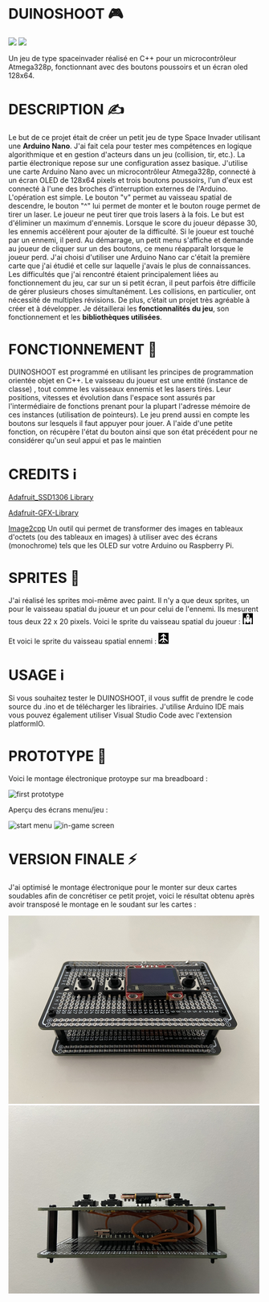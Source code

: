 # DUINOSHOOT 🎮
![](https://img.shields.io/badge/Made_in-C++-red)
![](https://img.shields.io/badge/Arduino-project-yellow)

Un jeu de type spaceinvader réalisé en C++ pour un microcontrôleur Atmega328p, fonctionnant avec des boutons poussoirs et un écran oled 128x64.

# DESCRIPTION ✍️
Le but de ce projet était de créer un petit jeu de type Space Invader utilisant une **Arduino Nano**. J'ai fait cela pour tester mes compétences en logique algorithmique et en gestion d'acteurs dans un jeu (collision, tir, etc.). La partie électronique repose sur une configuration assez basique. J'utilise une carte Arduino Nano avec un microcontrôleur Atmega328p, connecté à un écran OLED de 128x64 pixels et trois boutons poussoirs, l'un d'eux est connecté à l'une des broches d'interruption externes de l'Arduino. L'opération est simple. Le bouton "v" permet au vaisseau spatial de descendre, le bouton "^" lui permet de monter et le bouton rouge permet de tirer un laser. Le joueur ne peut tirer que trois lasers à la fois. Le but est d'éliminer un maximum d'ennemis. Lorsque le score du joueur dépasse 30, les ennemis accélèrent pour ajouter de la difficulté. Si le joueur est touché par un ennemi, il perd. Au démarrage, un petit menu s'affiche et demande au joueur de cliquer sur un des boutons, ce menu réapparaît lorsque le joueur perd.
J'ai choisi d'utiliser une Arduino Nano car c'était la première carte que j'ai étudié et celle sur laquelle j'avais le plus de connaissances. Les difficultés que j'ai rencontré étaient principalement liées au fonctionnement du jeu, car sur un si petit écran, il peut parfois être difficile de gérer plusieurs choses simultanément. Les collisions, en particulier, ont nécessité de multiples révisions. De plus, c’était un projet très agréable à créer et à développer. Je détaillerai les **fonctionnalités du jeu**, son fonctionnement et les **bibliothèques utilisées**.

# FONCTIONNEMENT 🧠
DUINOSHOOT est programmé en utilisant les principes de programmation orientée objet en C++. Le vaisseau du joueur est une entité (instance de classe) , tout comme les vaisseaux ennemis et les lasers tirés. Leur positions, vitesses et évolution dans l'espace sont 
assurés par l'intermédiaire de fonctions prenant pour la plupart l'adresse mémoire de ces instances (utilisation de pointeurs). Le jeu prend aussi en compte les boutons sur lesquels il faut appuyer pour jouer. A l'aide d'une petite fonction, on récupère l'état du bouton ainsi que son état précédent pour ne considérer qu'un seul appui et pas le maintien

# CREDITS ℹ️
[Adafruit_SSD1306 Library](https://github.com/adafruit/Adafruit_SSD1306)

[Adafruit-GFX-Library](https://github.com/adafruit/Adafruit-GFX-Library)

[Image2cpp](https://javl.github.io/image2cpp/) Un outil qui permet de transformer des images en tableaux d'octets (ou des tableaux en images) à utiliser avec des écrans (monochrome) tels que les OLED sur votre Arduino ou Raspberry Pi.

# SPRITES 🚀
J'ai réalisé les sprites moi-même avec paint. Il n'y a que deux sprites, un pour le vaisseau spatial du joueur et un pour celui de l'ennemi. Ils mesurent tous deux 22 x 20 pixels.
Voici le sprite du vaisseau spatial du joueur :
![sapceship sprite made with paint](images/spaceship.bmp)

Et voici le sprite du vaisseau spatial ennemi :
![ennemy spaceship sprite made with paint](images/sprite_ennemy.bmp)

# USAGE ℹ️
Si vous souhaitez tester le DUINOSHOOT, il vous suffit de prendre le code source du .ino et de télécharger les librairies. J'utilise Arduino IDE mais vous pouvez également utiliser Visual Studio Code avec l'extension platformIO.

# PROTOTYPE 🦿
Voici le montage électronique protoype sur ma breadboard : 

![first prototype](images/prototype.bmp)

Aperçu des écrans menu/jeu :

![start menu](images/start_menu_prototype.bmp)
![in-game screen](images/game_prototype.bmp)

# VERSION FINALE ⚡
J'ai optimisé le montage électronique pour le monter sur deux cartes soudables afin de concrétiser ce petit projet, voici le résultat obtenu après avoir transposé le montage en le soudant sur les cartes : 

![montage final haut](images/FINAL.bmp)
![montage final côté](images/FINAL_SIDE.bmp)



